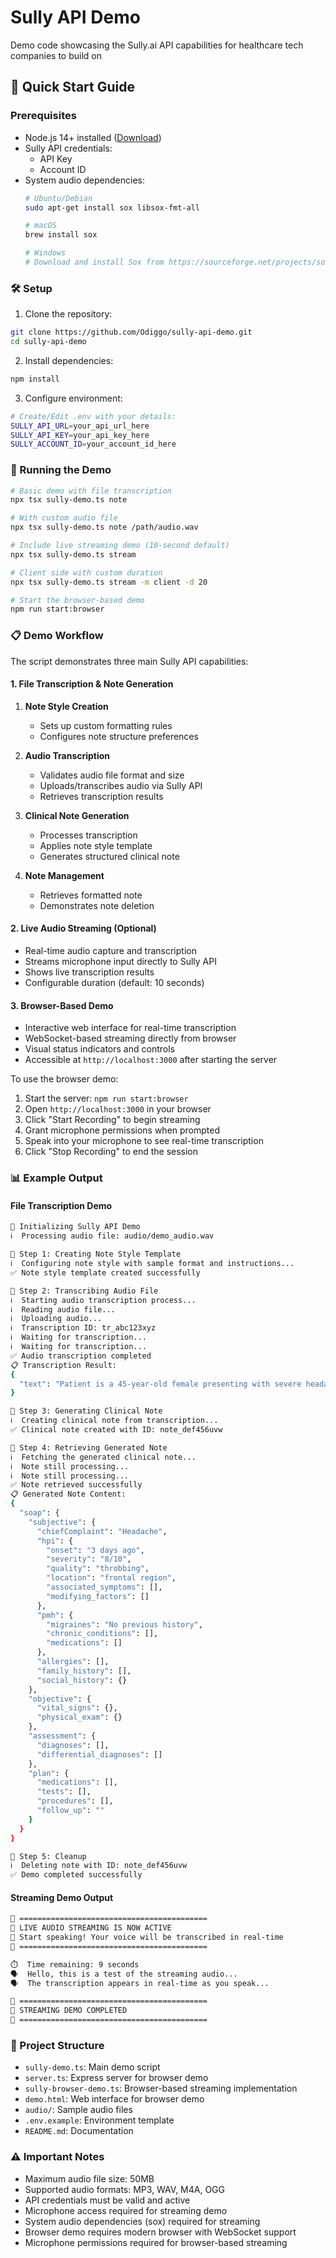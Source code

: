 # Sully API Demo
Demo code showcasing the Sully.ai API capabilities for healthcare tech companies to build on

## 🚀 Quick Start Guide

### Prerequisites
- Node.js 14+ installed ([Download](https://nodejs.org))
- Sully API credentials:
  - API Key
  - Account ID
- System audio dependencies:
  ```bash
  # Ubuntu/Debian
  sudo apt-get install sox libsox-fmt-all

  # macOS
  brew install sox

  # Windows
  # Download and install Sox from https://sourceforge.net/projects/sox/
  ```

### 🛠️ Setup
1. Clone the repository:
```bash
git clone https://github.com/Odiggo/sully-api-demo.git
cd sully-api-demo
```

2. Install dependencies:
```bash
npm install
```

3. Configure environment:
```bash
# Create/Edit .env with your details:
SULLY_API_URL=your_api_url_here
SULLY_API_KEY=your_api_key_here
SULLY_ACCOUNT_ID=your_account_id_here
```

### 🎯 Running the Demo
```bash
# Basic demo with file transcription
npx tsx sully-demo.ts note

# With custom audio file
npx tsx sully-demo.ts note /path/audio.wav

# Include live streaming demo (10-second default)
npx tsx sully-demo.ts stream

# Client side with custom duration
npx tsx sully-demo.ts stream -m client -d 20

# Start the browser-based demo
npm run start:browser
```

### 📋 Demo Workflow
The script demonstrates three main Sully API capabilities:

#### 1. File Transcription & Note Generation
1. **Note Style Creation**
   - Sets up custom formatting rules
   - Configures note structure preferences

2. **Audio Transcription**
   - Validates audio file format and size
   - Uploads/transcribes audio via Sully API
   - Retrieves transcription results

3. **Clinical Note Generation**
   - Processes transcription
   - Applies note style template
   - Generates structured clinical note

4. **Note Management**
   - Retrieves formatted note
   - Demonstrates note deletion

#### 2. Live Audio Streaming (Optional)
- Real-time audio capture and transcription
- Streams microphone input directly to Sully API
- Shows live transcription results
- Configurable duration (default: 10 seconds)

#### 3. Browser-Based Demo
- Interactive web interface for real-time transcription
- WebSocket-based streaming directly from browser
- Visual status indicators and controls
- Accessible at `http://localhost:3000` after starting the server

To use the browser demo:
1. Start the server: `npm run start:browser`
2. Open `http://localhost:3000` in your browser
3. Click "Start Recording" to begin streaming
4. Grant microphone permissions when prompted
5. Speak into your microphone to see real-time transcription
6. Click "Stop Recording" to end the session

### 📊 Example Output

#### File Transcription Demo
```bash
🚀 Initializing Sully API Demo
ℹ️  Processing audio file: audio/demo_audio.wav

🚀 Step 1: Creating Note Style Template
ℹ️  Configuring note style with sample format and instructions...
✅ Note style template created successfully

🚀 Step 2: Transcribing Audio File
ℹ️  Starting audio transcription process...
ℹ️  Reading audio file...
ℹ️  Uploading audio...
ℹ️  Transcription ID: tr_abc123xyz
ℹ️  Waiting for transcription...
ℹ️  Waiting for transcription...
✅ Audio transcription completed
📋 Transcription Result:
{
  "text": "Patient is a 45-year-old female presenting with severe headache for the past 3 days. Pain is described as throbbing and located in the frontal region. Patient rates pain as 8/10. No previous history of migraines..."
}

🚀 Step 3: Generating Clinical Note
ℹ️  Creating clinical note from transcription...
✅ Clinical note created with ID: note_def456uvw

🚀 Step 4: Retrieving Generated Note
ℹ️  Fetching the generated clinical note...
ℹ️  Note still processing...
ℹ️  Note still processing...
✅ Note retrieved successfully
📋 Generated Note Content:
{
  "soap": {
    "subjective": {
      "chiefComplaint": "Headache",
      "hpi": {
        "onset": "3 days ago",
        "severity": "8/10",
        "quality": "throbbing",
        "location": "frontal region",
        "associated_symptoms": [],
        "modifying_factors": []
      },
      "pmh": {
        "migraines": "No previous history",
        "chronic_conditions": [],
        "medications": []
      },
      "allergies": [],
      "family_history": [],
      "social_history": {}
    },
    "objective": {
      "vital_signs": {},
      "physical_exam": {}
    },
    "assessment": {
      "diagnoses": [],
      "differential_diagnoses": []
    },
    "plan": {
      "medications": [],
      "tests": [],
      "procedures": [],
      "follow_up": ""
    }
  }
}

🚀 Step 5: Cleanup
ℹ️  Deleting note with ID: note_def456uvw
✅ Demo completed successfully
```

#### Streaming Demo Output
```bash
🎤 ==========================================
🎤 LIVE AUDIO STREAMING IS NOW ACTIVE
🎤 Start speaking! Your voice will be transcribed in real-time
🎤 ==========================================

⏱️  Time remaining: 9 seconds
🗣️  Hello, this is a test of the streaming audio...
🗣️  The transcription appears in real-time as you speak...

🎤 ==========================================
🎤 STREAMING DEMO COMPLETED
🎤 ==========================================
```

### 📁 Project Structure
- `sully-demo.ts`: Main demo script
- `server.ts`: Express server for browser demo
- `sully-browser-demo.ts`: Browser-based streaming implementation
- `demo.html`: Web interface for browser demo
- `audio/`: Sample audio files
- `.env.example`: Environment template
- `README.md`: Documentation

### ⚠️ Important Notes
- Maximum audio file size: 50MB
- Supported audio formats: MP3, WAV, M4A, OGG
- API credentials must be valid and active
- Microphone access required for streaming demo
- System audio dependencies (sox) required for streaming
- Browser demo requires modern browser with WebSocket support
- Microphone permissions required for browser-based streaming